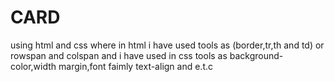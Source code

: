 # CARD
using html and css where in html i have used tools as (border,tr,th and td) or rowspan and colspan and i have used in css tools as background-color,width margin,font faimly text-align and e.t.c
